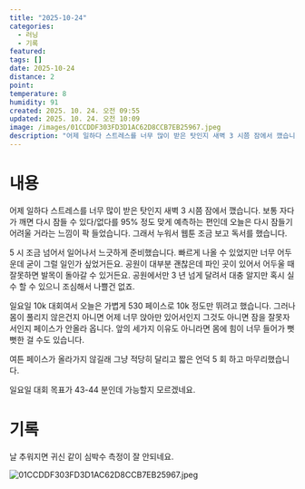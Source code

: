```yaml
---
title: "2025-10-24"
categories:
  - 러닝
  - 기록
featured:
tags: []
date: 2025-10-24
distance: 2
point:
temperature: 8
humidity: 91
created: 2025. 10. 24. 오전 09:55
updated: 2025. 10. 24. 오전 10:09
image: /images/01CCDDF303FD3D1AC62D8CCB7EB25967.jpeg
description: "어제 일하다 스트레스를 너무 많이 받은 탓인지 새벽 3 시쯤 잠에서 깼습니다. 보통 자다가 깨면 다시 잠들 수 있다/없다를 95% 정도 맞게 예측하는 편인데 오늘은 다시 잠들기 어려울 거라는 느낌이 팍 들었습니다. 그래서 누워서 웹툰 조금 보고 독서를 했습니다. 5 시 조금 넘어서 일어"
---
```


# 내용

어제 일하다 스트레스를 너무 많이 받은 탓인지 새벽 3 시쯤 잠에서 깼습니다. 보통 자다가 깨면 다시 잠들 수 있다/없다를 95% 정도 맞게 예측하는 편인데 오늘은 다시 잠들기 어려울 거라는 느낌이 팍 들었습니다. 그래서 누워서 웹툰 조금 보고 독서를 했습니다.

5 시 조금 넘어서 일어나서 느긋하게 준비했습니다. 빠르게 나올 수 있었지만 너무 어두운데 굳이 그럴 일인가 싶었거든요. 공원이 대부분 괜찮은데 파인 곳이 있어서 어두울 때 잘못하면 발목이 돌아갈 수 있거든요. 공원에서만 3 년 넘게 달려서 대충 알지만 혹시 실수 할 수 있으니 조심해서 나쁠건 없죠.

일요일 10k 대회여서 오늘은 가볍게 530 페이스로 10k 정도만 뛰려고 했습니다. 그러나 몸이 풀리지 않은건지 아니면 어제 너무 앉아만 있어서인지 그것도 아니면 잠을 잘못자서인지 페이스가 안올라 옵니다. 앞의 세가지 이유도 아니라면 몸에 힘이 너무 들어가 뻣뻣한 걸 수도 있습니다.

여튼 페이스가 올라가지 않길래 그냥 적당히 달리고 짧은 언덕 5 회 하고 마무리했습니다.

일요일 대회 목표가 43-44 분인데 가능할지 모르겠네요.

# 기록

날 추워지면 귀신 같이 심박수 측정이 잘 안되네요.

![01CCDDF303FD3D1AC62D8CCB7EB25967.jpeg](/images/01CCDDF303FD3D1AC62D8CCB7EB25967.jpeg)
